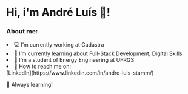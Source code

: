 <h1>
Hi, i'm André Luís 👋! 
</h1>


<h3><strong>About me:</strong></h3>
<li>💻 I’m currently working at Cadastra</li>
<li>📝 I’m currently learning about Full-Stack Development, Digital Skills</li>
<li>🚀 I'm a student of Energy Engineering at UFRGS</li>
<li>👯 How to reach me on:</li> [Linkedln](https://www.linkedin.com/in/andre-luis-stamm/)







🚀 Always learning!
